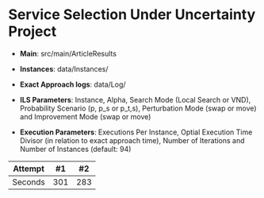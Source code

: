 # Service Selection Under Uncertainty Project

- **Main**: src/main/ArticleResults

- **Instances**: data/Instances/

- **Exact Approach logs**: data/Log/

- **ILS Parameters**: Instance, Alpha, Search Mode (Local Search or VND), Probability Scenario (p, p_s or p_t,s), Perturbation Mode (swap or move) and Improvement Mode (swap or move) 

- **Execution Parameters**: Executions Per Instance, Optial Execution Time Divisor (in relation to exact approach time), Number of Iterations and Number of Instances (default: 94)

| Attempt | #1    | #2    |
| :-----: | :---: | :---: |
| Seconds | 301   | 283   |
